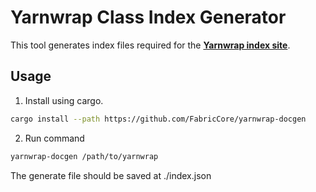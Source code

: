 # Yarnwrap Class Index Generator

This tool generates index files required for the [**Yarnwrap index site**](https://github.com/FabricCore/FabricCore.github.io).

## Usage

1. Install using cargo.
```sh
cargo install --path https://github.com/FabricCore/yarnwrap-docgen
```
2. Run command
```sh
yarnwrap-docgen /path/to/yarnwrap
```
The generate file should be saved at ./index.json
